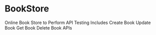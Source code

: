 # BookStore
Online Book Store to Perform API Testing
Includes
Create Book 
Update Book
Get Book 
Delete Book APIs
